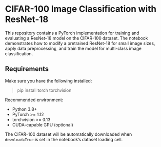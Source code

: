 # CIFAR-100 Image Classification with ResNet-18

This repository contains a PyTorch implementation for training and evaluating a ResNet-18 model on the CIFAR-100 dataset.
The notebook demonstrates how to modify a pretrained ResNet-18 for small image sizes, apply data preprocessing, and train the model for multi-class image classification.

## Requirements
Make sure you have the following installed:

> pip install torch torchvision

Recommended environment:
- Python 3.8+
- PyTorch >= 1.12
- torchvision >= 0.13
- CUDA-capable GPU (optional)


The CIFAR-100 dataset will be automatically downloaded when `download=True` is set in the notebook’s dataset loading cell.
